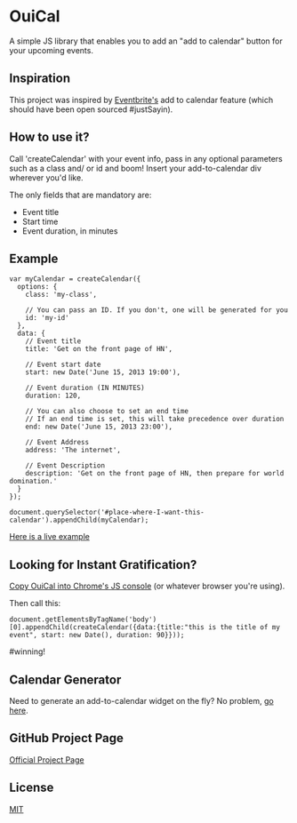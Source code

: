# OuiCal

A simple JS library that enables you to add an "add to calendar" button for your upcoming events.

## Inspiration

This project was inspired by [Eventbrite's](http://www.eventbrite.com/) add to calendar feature (which should have been open sourced #justSayin).

## How to use it?

Call 'createCalendar' with your event info, pass in any optional parameters such as a class and/ or id and boom! Insert your add-to-calendar div wherever you'd like.

The only fields that are mandatory are:

  - Event title
  - Start time
  - Event duration, in minutes

## Example

    var myCalendar = createCalendar({
      options: {
        class: 'my-class',
        
        // You can pass an ID. If you don't, one will be generated for you
        id: 'my-id'
      },
      data: {
        // Event title
        title: 'Get on the front page of HN',

        // Event start date
        start: new Date('June 15, 2013 19:00'),
        
        // Event duration (IN MINUTES)
        duration: 120,

        // You can also choose to set an end time
        // If an end time is set, this will take precedence over duration
        end: new Date('June 15, 2013 23:00'),     

        // Event Address
        address: 'The internet',

        // Event Description
        description: 'Get on the front page of HN, then prepare for world domination.'
      }
    });

    document.querySelector('#place-where-I-want-this-calendar').appendChild(myCalendar);

[Here is a live example](http://carlsednaoui.github.io/add-to-calendar-buttons/example.html)

## Looking for Instant Gratification?
[Copy OuiCal into Chrome's JS console](https://raw.github.com/carlsednaoui/ouical/master/ouical.js) (or whatever browser you're using).


Then call this:

    document.getElementsByTagName('body')[0].appendChild(createCalendar({data:{title:"this is the title of my event", start: new Date(), duration: 90}}));

\#winning!

## Calendar Generator
Need to generate an add-to-calendar widget on the fly? No problem, [go here](http://carlsednaoui.github.io/add-to-calendar-buttons/generator/generator.html).

## GitHub Project Page
[Official Project Page](http://carlsednaoui.github.io/ouical/)

## License
[MIT](http://opensource.org/licenses/MIT)
